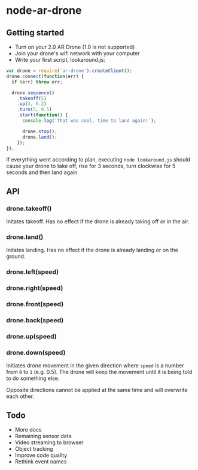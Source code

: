 # node-ar-drone

## Getting started

* Turn on your 2.0 AR Drone (1.0 is not supported)
* Join your drone's wifi network with your computer
* Write your first script, lookaround.js:

```js
var drone = require('ar-drone').createClient();
drone.connect(function(err) {
  if (err) throw err;

  drone.sequence()
    .takeoff(5)
    .up(3, 0.2)
    .turn(5, 0.5)
    .start(function() {
      console.log('That was cool, time to land again!');

      drone.stop();
      drone.land();
    });
});
```

If everything went according to plan, executing `node lookaround.js` should
cause your drone to take off, rise for 3 seconds, turn clockwise for 5 seconds
and then land again.

## API

### drone.takeoff()

Initates takeoff. Has no effect if the drone is already taking off or in the
air.

### drone.land()

Initates landing. Has no effect if the drone is already landing or on the
ground.

### drone.left(speed)
### drone.right(speed)
### drone.front(speed)
### drone.back(speed)
### drone.up(speed)
### drone.down(speed)

Initiates drone movement in the given direction where `speed` is a number from
`0` to `1` (e.g. 0.5). The drone will keep the movement until it is being told
to do something else.

Opposite directions cannot be applied at the same time and will overwrite each
other.

## Todo

* More docs
* Remaining sensor data
* Video streaming to browser
* Object tracking
* Improve code quality
* Rethink event names
